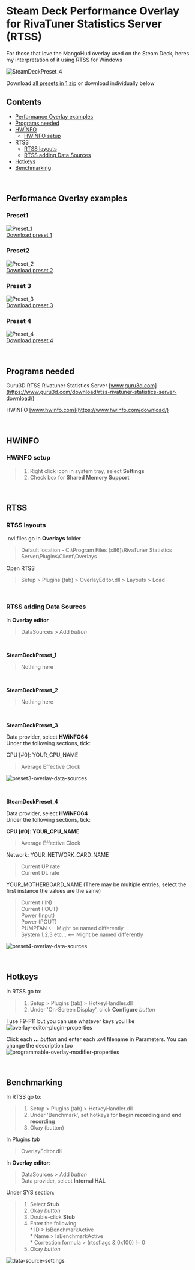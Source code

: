 # Steam Deck Performance Overlay for RivaTuner Statistics Server (RTSS)

For those that love the MangoHud overlay used on the Steam Deck, heres my interpretation of it using RTSS for Windows

![SteamDeckPreset_4](https://github.com/user-attachments/assets/c298d187-66cd-432a-8d2e-bcec748d5e0c)

Download [all presets in 1 zip](https://github.com/CillaBlacksLabia/steam-deck-overlay-for-rtss/releases/tag/v0.1.0) or download individually below

## Contents  
* [Performance Overlay examples](#performance-overlay-examples)  
* [Programs needed](#programs-needed)  
* [HWiNFO](#hwinfo)  
  - [HWiNFO setup](#hwinfo-setup)  
* [RTSS](#rtss)  
  - [RTSS layouts](#rtss-layouts)  
  - [RTSS adding Data Sources](#rtss-adding-data-sources)  
* [Hotkeys](#hotkeys)  
* [Benchmarking](#benchmarking)
&nbsp;

&nbsp;





## Performance Overlay examples
### Preset1  
![Preset_1](https://github.com/user-attachments/assets/5a28530e-d797-45dd-b4dc-e94c14424bb7)  
[Download preset 1](https://github.com/CillaBlacksLabia/steam-deck-overlay-for-rtss/releases/tag/preset1-v0.1.0)

### Preset2  
![Preset_2](https://github.com/user-attachments/assets/22e13b4d-d001-4985-909f-57e5ad561145)  
[Download preset 2](https://github.com/CillaBlacksLabia/steam-deck-overlay-for-rtss/releases/tag/preset2-v0.1.0)

### Preset 3  
![Preset_3](https://github.com/user-attachments/assets/e31b5996-dbb3-4402-90fe-c26c9385b1a1)  
[Download preset 3](https://github.com/CillaBlacksLabia/steam-deck-overlay-for-rtss/releases/tag/preset3-v0.1.0)

### Preset 4  
![Preset_4](https://github.com/user-attachments/assets/08f9e795-5eac-4a85-a4ee-9561a65004f9)  
[Download preset 4](https://github.com/CillaBlacksLabia/steam-deck-overlay-for-rtss/releases/tag/preset4-v0.1.0)
&nbsp;

&nbsp;





## Programs needed

Guru3D RTSS Rivatuner Statistics Server
[www.guru3d.com](https://www.guru3d.com/download/rtss-rivatuner-statistics-server-download/)

HWiNFO
[www.hwinfo.com](https://www.hwinfo.com/download/)
&nbsp;

&nbsp;





## HWiNFO

### HWiNFO setup
>1. Right click icon in system tray, select **Settings**
>2. Check box for **Shared Memory Support**
&nbsp;

&nbsp;





## RTSS

### RTSS layouts
.ovl files go in **Overlays** folder
> Default location - C:\Program Files (x86)\RivaTuner Statistics Server\Plugins\Client\Overlays

Open RTSS
> Setup > Plugins (tab) > OverlayEditor.dll > Layouts > Load
&nbsp;

&nbsp;





### RTSS adding Data Sources

In **Overlay editor**
> DataSources > Add *button*
&nbsp;

&nbsp;


**SteamDeckPreset_1**

> Nothing here
&nbsp;

&nbsp;


**SteamDeckPreset_2**

> Nothing here
&nbsp;

&nbsp;


**SteamDeckPreset_3**

Data provider, select **HWiNFO64**  
Under the following sections, tick:

CPU [#0]: YOUR_CPU_NAME
>Average Effective Clock

![preset3-overlay-data-sources](https://github.com/user-attachments/assets/8f6b3d58-0793-4329-a9a4-5ff215f9e770)
&nbsp;

&nbsp;


**SteamDeckPreset_4**

Data provider, select **HWiNFO64**  
Under the following sections, tick:


**CPU [#0]: YOUR_CPU_NAME**
> Average Effective Clock

Network: YOUR_NETWORK_CARD_NAME
> Current UP rate  
> Current DL rate

YOUR_MOTHERBOARD_NAME (There may be multiple entries, select the first instance the values are the same)
> Current (IIN)  
> Current (IOUT)  
> Power (Input)  
> Power (POUT)  
> PUMPFAN              <-- Might be named differently  
> System 1,2,3 etc...  <-- Might be named differently

![preset4-overlay-data-sources](https://github.com/user-attachments/assets/73384f2f-e1f9-4677-9492-2dbb310a0db9)
&nbsp;

&nbsp;





## Hotkeys

In RTSS go to:
> 1. Setup > Plugins (tab) > HotkeyHandler.dll
> 2. Under 'On-Screen Display', click **Configure** *button*

I use F9-F11 but you can use whatever keys you like  
![overlay-editor-plugin-properties](https://github.com/user-attachments/assets/a04aa6ac-4cca-482f-960e-f29620a1fbb3)

Click each **...** *button* and enter each .ovl filename in Parameters. You can change the description too  
![programmable-overlay-modifier-properties](https://github.com/user-attachments/assets/93f13f55-0f13-462e-8193-6230ca43496e)
&nbsp;

&nbsp;





## Benchmarking

In RTSS go to:
> 1. Setup > Plugins (tab) > HotkeyHandler.dll
> 2. Under 'Benchmark', set hotkeys for **begin recording** and **end recording**
> 3. Okay (button)

In Plugins *tab*
> OverlayEditor.dll

In **Overlay editor**:
> DataSources > Add *button*  
> Data provider, select **Internal HAL**


Under SYS section:
> 1. Select **Stub**
> 2. Okay *button*
> 3. Double-click **Stub**
> 4. Enter the following:  
     * ID                 > IsBenchmarkActive  
     * Name               > IsBenchmarkActive  
     * Correction formula > (rtssflags & 0x100) != 0
> 5. Okay *button*

![data-source-settings](https://github.com/user-attachments/assets/e763f429-402a-4e06-83d8-fe6a4df01580)
